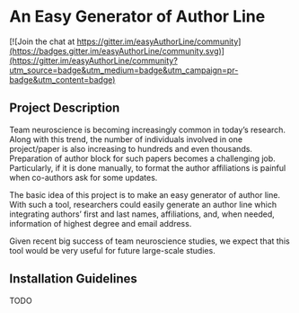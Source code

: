# An Easy Generator of Author Line

[![Join the chat at https://gitter.im/easyAuthorLine/community](https://badges.gitter.im/easyAuthorLine/community.svg)](https://gitter.im/easyAuthorLine/community?utm_source=badge&utm_medium=badge&utm_campaign=pr-badge&utm_content=badge)

## Project Description
Team neuroscience is becoming increasingly common in today’s research. Along with this trend, the number of individuals involved in one project/paper is also increasing to hundreds and even thousands. Preparation of author block for such papers becomes a challenging job. Particularly, if it is done manually, to format the author affiliations is painful when co-authors ask for some updates. 

The basic idea of this project is to make an easy generator of author line. With such a tool, researchers could easily generate an author line which integrating authors’ first and last names, affiliations, and, when needed, information of highest degree and email address. 

Given recent big success of team neuroscience studies, we expect that this tool would be very useful for future large-scale studies. 

## Installation Guidelines
TODO
